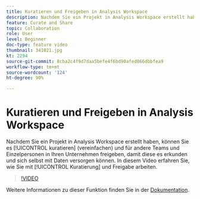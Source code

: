 ```yaml
---
title: Kuratieren und Freigeben in Analysis Workspace
description: Nachdem Sie ein Projekt in Analysis Workspace erstellt haben, können Sie es kuratieren (vereinfachen) und für andere Teams und Einzelpersonen in Ihren Unternehmen freigeben, damit diese es erkunden und sich selbst mit Daten versorgen können. In diesem Video erfahren Sie, wie Sie mit Kuratierung und Freigabe arbeiten.
feature: Curate and Share
topic: Collaboration
role: User
level: Beginner
doc-type: feature video
thumbnail: 341021.jpg
kt: 2294
source-git-commit: 8cba2c4f9d7daa5befe4f6bd90afed066dbbfea9
workflow-type: tm+mt
source-wordcount: '124'
ht-degree: 90%

---
```


# Kuratieren und Freigeben in Analysis Workspace

Nachdem Sie ein Projekt in Analysis Workspace erstellt haben, können Sie es [!UICONTROL kuratieren] (vereinfachen) und für andere Teams und Einzelpersonen in Ihren Unternehmen freigeben, damit diese es erkunden und sich selbst mit Daten versorgen können. In diesem Video erfahren Sie, wie Sie mit [!UICONTROL Kuratierung] und Freigabe arbeiten.

>[!VIDEO](https://video.tv.adobe.com/v/341021/?quality=12&learn=on)

Weitere Informationen zu dieser Funktion finden Sie in der [Dokumentation](https://experienceleague.adobe.com/docs/analytics/analyze/analysis-workspace/curate-share/curate.html?lang=de).
